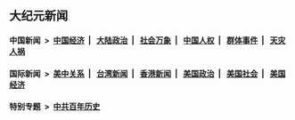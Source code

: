 ## 大纪元新闻

#### 中国新闻 &nbsp;>&nbsp; [中国经济](indexes/ncid283/README.md?07050045) &nbsp;| &nbsp; [大陆政治](indexes/ncid277/README.md?07050045) &nbsp;| &nbsp; [社会万象](indexes/ncid282/README.md?07050045) &nbsp;| &nbsp; [中国人权](indexes/ncid278/README.md?07050045) &nbsp;| &nbsp; [群体事件](indexes/ncid279/README.md?07050045) &nbsp;| &nbsp; [天灾人祸](indexes/ncid280/README.md?07050045)

#### 国际新闻 &nbsp;>&nbsp; [美中关系](indexes/nf1412576/README.md?07050045) &nbsp;| &nbsp; [台湾新闻](indexes/ncid1349361/README.md?07050045) &nbsp;| &nbsp; [香港新闻](indexes/ncid1349362/README.md?07050045) &nbsp;| &nbsp; [美国政治](indexes/ncid1078159/README.md?07050045) &nbsp;| &nbsp; [美国社会](indexes/ncid1078160/README.md?07050045) &nbsp;| &nbsp; [美国经济](indexes/ncid1078158/README.md?07050045)

#### 特别专题 &nbsp;>&nbsp; [中共百年历史](https://github.com/easy2view/epoch-special/blob/master/README.md?07050045)  
